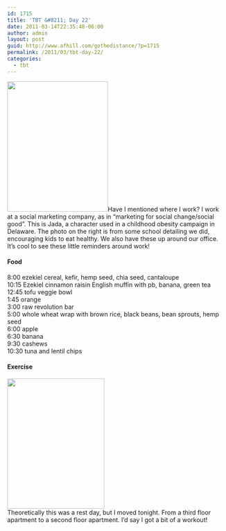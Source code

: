 ```yaml
---
id: 1715
title: 'TBT &#8211; Day 22'
date: 2011-03-14T22:35:48-06:00
author: admin
layout: post
guid: http://www.afhill.com/gothedistance/?p=1715
permalink: /2011/03/tbt-day-22/
categories:
  - tbt
---
```

[<img src="http://www.afhill.com/gothedistance/wp-content/uploads/2011/03/jada-232x300.jpg" alt="" title="jada" width="232" height="300" class="alignright size-medium wp-image-1733" />](http://www.afhill.com/gothedistance/wp-content/uploads/2011/03/jada.jpg)Have I mentioned where I work? I work at a social marketing company, as in &#8220;marketing for social change/social good&#8221;. This is Jada, a character used in a childhood obesity campaign in Delaware. The photo on the right is from some school detailing we did, encouraging kids to eat healthy. We also have these up around our office. It&#8217;s cool to see these little reminders around work!

#### Food

8:00 ezekiel cereal, kefir, hemp seed, chia seed, cantaloupe  
10:15 Ezekiel cinnamon raisin English muffin with pb, banana, green tea  
12:45 tofu veggie bowl  
1:45 orange  
3:00 raw revolution bar  
5:00 whole wheat wrap with brown rice, black beans, bean sprouts, hemp seed  
6:00 apple  
6:30 banana  
9:30 cashews  
10:30 tuna and lentil chips 

#### Exercise

[<img src="http://www.afhill.com/gothedistance/wp-content/uploads/2011/03/moving-224x300.jpg" alt="" title="moving" width="224" height="300" class="alignleft size-medium wp-image-1740" />](http://www.afhill.com/gothedistance/wp-content/uploads/2011/03/moving.jpg)  
Theoretically this was a rest day, but I moved tonight. From a third floor apartment to a second floor apartment. I&#8217;d say I got a bit of a workout!
